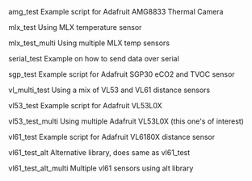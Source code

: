 amg_test
Example script for Adafruit AMG8833 Thermal Camera

mlx_test
Using MLX temperature sensor

mlx_test_multi
Using multiple MLX temp sensors

serial_test
Example on how to send data over serial

sgp_test
Example script for Adafruit SGP30 eCO2 and TVOC sensor

vl_multi_test
Using a mix of VL53 and VL61 distance sensors

vl53_test
Example script for Adafruit VL53L0X

vl53_test_multi
Using multiple Adafruit VL53L0X (this one's of interest)

vl61_test
Example script for Adafruit VL6180X distance sensor

vl61_test_alt
Alternative library, does same as vl61_test

vl61_test_alt_multi
Multiple vl61 sensors using alt library